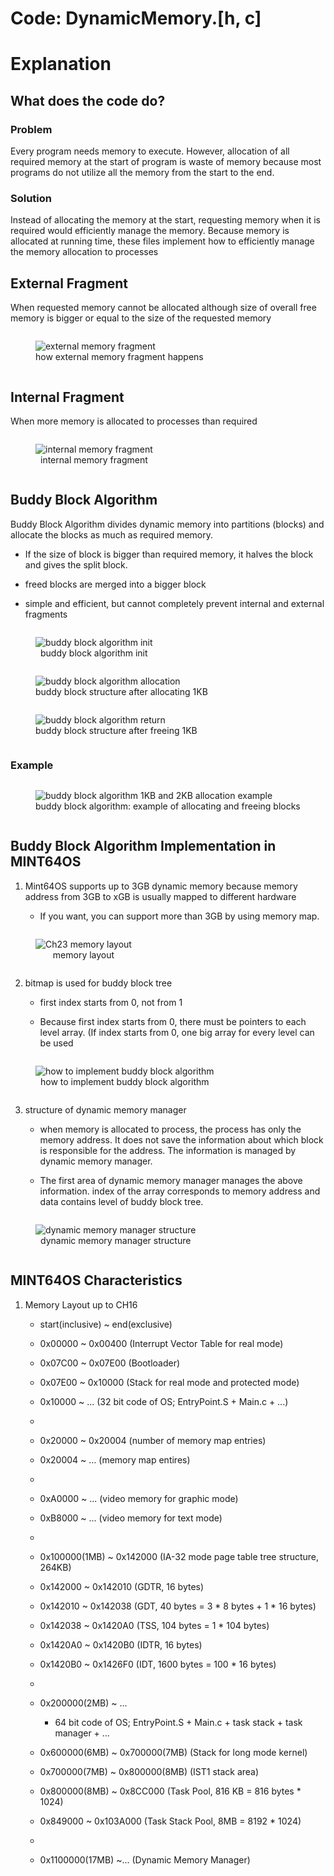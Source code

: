 # Code: DynamicMemory.[h, c]

# Explanation

## What does the code do?

### Problem

Every program needs memory to execute. However, allocation of all required
memory at the start of program is waste of memory because most programs do not
utilize all the memory from the start to the end.


### Solution

Instead of allocating the memory at the start, requesting memory when it is
required would efficiently manage the memory. Because memory is allocated
at running time, these files implement how to efficiently manage the memory
allocation to processes


## External Fragment

When requested memory cannot be allocated although size of overall free memory
is bigger or equal to the size of the requested memory

<div>
    <figure style='display: inline-block;'>
        <img
            src='./assets/external-memory-fragment.PNG'
            alt='external memory fragment' />
        <figcaption style='text-align: center;'>
            how external memory fragment happens
        </figcaption>
    </figure>
</div>

## Internal Fragment

When more memory is allocated to processes than required

<div>
    <figure style='display: inline-block;'>
        <img
            src='./assets/internal-memory-fragment.PNG'
            alt='internal memory fragment' />
        <figcaption style='text-align: center;'>
            internal memory fragment
        </figcaption>
    </figure>
</div>

## Buddy Block Algorithm

Buddy Block Algorithm divides dynamic memory into partitions (blocks) and
allocate the blocks as much as required memory.

* If the size of block is bigger than required memory, it halves the block
and gives the split block.

* freed blocks are merged into a bigger block

* simple and efficient, but cannot completely prevent internal and external fragments

<div>
    <figure style='display: inline-block;'>
        <img
            src='./assets/buddy-block-algorithm-init.PNG'
            alt='buddy block algorithm init' />
        <figcaption style='text-align: center;'>
            buddy block algorithm init
        </figcaption>
    </figure>
</div>

<div>
    <figure style='display: inline-block;'>
        <img
            src='./assets/buddy-block-algorithm-allocation.PNG'
            alt='buddy block algorithm allocation' />
        <figcaption style='text-align: center;'>
            buddy block structure after allocating 1KB
        </figcaption>
    </figure>
</div>

<div>
    <figure style='display: inline-block;'>
        <img
            src='./assets/buddy-block-algorithm-return.PNG'
            alt='buddy block algorithm return' />
        <figcaption style='text-align: center;'>
            buddy block structure after freeing 1KB
        </figcaption>
    </figure>
</div>

### Example


<div>
    <figure style='display: inline-block;'>
        <img
            src='./assets/buddy-block-algorithm-1KB-and-2KB-allocation-example.PNG'
            alt='buddy block algorithm 1KB and 2KB allocation example' />
        <figcaption style='text-align: center;'>
            buddy block algorithm: example of allocating and freeing blocks
        </figcaption>
    </figure>
</div>


## Buddy Block Algorithm Implementation in MINT64OS

1. Mint64OS supports up to 3GB dynamic memory because memory address from 3GB
to xGB is usually mapped to different hardware

    * If you want, you can support more than 3GB by using memory map.

<div>
    <figure style='display: inline-block;'>
        <img
            src='./assets/Ch23-memory-layout.PNG'
            alt='Ch23 memory layout' />
        <figcaption style='text-align: center;'>
            memory layout
        </figcaption>
    </figure>
</div>


2. bitmap is used for buddy block tree

    * first index starts from 0, not from 1

    * Because first index starts from 0, there must be pointers to each level
    array. (If index starts from 0, one big array for every level can be used

<div>
    <figure style='display: inline-block;'>
        <img
            src='./assets/how-to-implement-buddy-block-algorithm.PNG'
            alt='how to implement buddy block algorithm' />
        <figcaption style='text-align: center;'>
            how to implement buddy block algorithm
        </figcaption>
    </figure>
</div>

3. structure of dynamic memory manager

    * when memory is allocated to process, the process has only the memory
    address. It does not save the information about which block is responsible
    for the address. The information is managed by dynamic memory manager.

    * The first area of dynamic memory manager manages the above information.
    index of the array corresponds to memory address and data contains
    level of buddy block tree.

<div>
    <figure style='display: inline-block;'>
        <img
            src='./assets/dynamic-memory-manager-structure.PNG'
            alt='dynamic memory manager structure' />
        <figcaption style='text-align: center;'>
            dynamic memory manager structure
        </figcaption>
    </figure>
</div>


## MINT64OS Characteristics

1. Memory Layout up to CH16

    * start(inclusive) ~ end(exclusive)
    * 0x00000  ~ 0x00400  (Interrupt Vector Table for real mode)
    * 0x07C00  ~ 0x07E00  (Bootloader)
    * 0x07E00  ~ 0x10000  (Stack for real mode and protected mode)
    * 0x10000  ~ ...  (32 bit code of OS; EntryPoint.S + Main.c + ...)
    *
    * 0x20000 ~ 0x20004 (number of memory map entries)
    * 0x20004 ~ ... (memory map entires)
    *
    * 0xA0000  ~ ...      (video memory for graphic mode)
    * 0xB8000  ~ ...      (video memory for text mode)
    *
    * 0x100000(1MB) ~ 0x142000 (IA-32 mode page table tree structure, 264KB)
    * 0x142000      ~ 0x142010 (GDTR, 16 bytes)
    * 0x142010      ~ 0x142038 (GDT, 40 bytes = 3 * 8 bytes + 1 * 16 bytes)
    * 0x142038      ~ 0x1420A0 (TSS, 104 bytes = 1 * 104 bytes)
    * 0x1420A0      ~ 0x1420B0 (IDTR, 16 bytes)
    * 0x1420B0      ~ 0x1426F0 (IDT, 1600 bytes = 100 * 16 bytes)
    *
    * 0x200000(2MB) ~ ... 
    
        * 64 bit code of OS; EntryPoint.S + Main.c + task stack + task
        manager + ...
    
    * 0x600000(6MB) ~ 0x700000(7MB) (Stack for long mode kernel)
    * 0x700000(7MB) ~ 0x800000(8MB) (IST1 stack area)
    * 0x800000(8MB) ~ 0x8CC000 (Task Pool, 816 KB = 816 bytes * 1024)
    * 0x849000      ~ 0x103A000 (Task Stack Pool, 8MB = 8192 * 1024)
    *
    * 0x1100000(17MB) ~... (Dynamic Memory Manager)